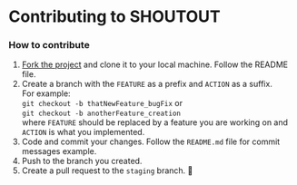 # Contributing to SHOUTOUT

### How to contribute

1. [Fork the project](https://github.com/kayisire/shoutout) and clone it to your local machine. Follow the README file.
2. Create a branch with the `FEATURE` as a prefix and `ACTION` as a suffix. <br />
For example: <br />
`git checkout -b thatNewFeature_bugFix` or <br />
`git checkout -b anotherFeature_creation` <br />
where `FEATURE` should be replaced by a feature you are working on and `ACTION` is what you implemented.
3. Code and commit your changes. Follow the `README.md` file for commit messages example.
4. Push to the branch you created.
5. Create a pull request to the `staging` branch. 🎉
